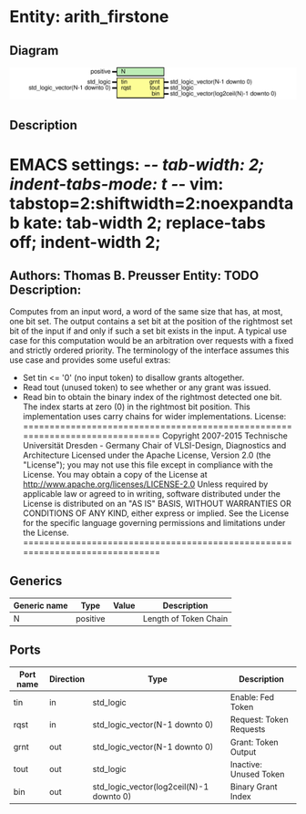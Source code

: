 # Entity: arith_firstone

## Diagram

![Diagram](arith_firstone.svg "Diagram")
## Description

EMACS settings: -*-  tab-width: 2; indent-tabs-mode: t -*-
vim: tabstop=2:shiftwidth=2:noexpandtab
kate: tab-width 2; replace-tabs off; indent-width 2;
=============================================================================
Authors:					Thomas B. Preusser
Entity:					TODO
Description:
-------------------------------------
Computes from an input word, a word of the same size that has, at most,
one bit set. The output contains a set bit at the position of the rightmost
set bit of the input if and only if such a set bit exists in the input.
A typical use case for this computation would be an arbitration over
requests with a fixed and strictly ordered priority. The terminology of
the interface assumes this use case and provides some useful extras:
* Set tin <= '0' (no input token) to disallow grants altogether.
* Read tout (unused token) to see whether or any grant was issued.
* Read bin to obtain the binary index of the rightmost detected one bit.
  The index starts at zero (0) in the rightmost bit position.
This implementation uses carry chains for wider implementations.
License:
=============================================================================
Copyright 2007-2015 Technische Universität Dresden - Germany
                    Chair of VLSI-Design, Diagnostics and Architecture
Licensed under the Apache License, Version 2.0 (the "License");
you may not use this file except in compliance with the License.
You may obtain a copy of the License at
             http://www.apache.org/licenses/LICENSE-2.0
Unless required by applicable law or agreed to in writing, software
distributed under the License is distributed on an "AS IS" BASIS,
WITHOUT WARRANTIES OR CONDITIONS OF ANY KIND, either express or implied.
See the License for the specific language governing permissions and
limitations under the License.
=============================================================================
## Generics

| Generic name | Type     | Value | Description           |
| ------------ | -------- | ----- | --------------------- |
| N            | positive |       | Length of Token Chain |
## Ports

| Port name | Direction | Type                                     | Description              |
| --------- | --------- | ---------------------------------------- | ------------------------ |
| tin       | in        | std_logic                                | Enable:   Fed Token      |
| rqst      | in        | std_logic_vector(N-1 downto 0)           | Request:  Token Requests |
| grnt      | out       | std_logic_vector(N-1 downto 0)           | Grant:    Token Output   |
| tout      | out       | std_logic                                | Inactive: Unused Token   |
| bin       | out       | std_logic_vector(log2ceil(N)-1 downto 0) | Binary Grant Index       |
